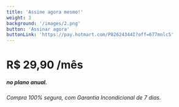 ```yaml
---
title: 'Assine agora mesmo!'
weight: 3
background: '/images/2.png'
button: 'Assinar agora'
buttonLink: 'https://pay.hotmart.com/P82624344I?off=677mnlc5'
---
```


# R$ 29,90 **/mês** 
##### no plano anual.
###### Compra 100% segura, com Garantia Incondicional de 7 dias.
